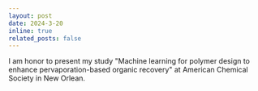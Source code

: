 ```yaml
---
layout: post
date: 2024-3-20
inline: true
related_posts: false
---
```


I am honor to present my study "Machine learning for polymer design to enhance pervaporation-based organic recovery" at American Chemical Society in New Orlean.

